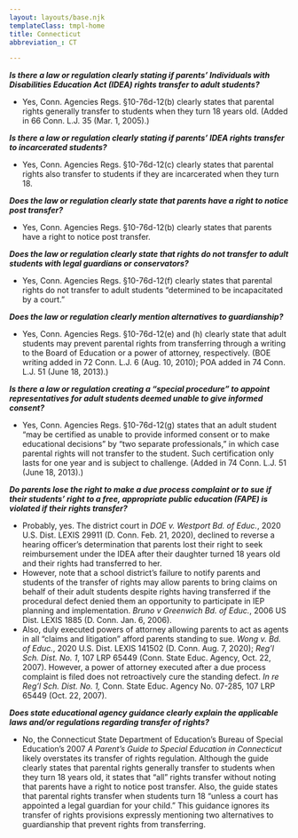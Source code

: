 ```yaml
---
layout: layouts/base.njk
templateClass: tmpl-home
title: Connecticut
abbreviation_: CT

---
```

**_Is there a law or regulation clearly stating if parents’ Individuals with Disabilities Education Act (IDEA) rights transfer to adult students?_**

* Yes, Conn. Agencies Regs. §10-76d-12(b) clearly states that parental rights generally transfer to students when they turn 18 years old. (Added in 66 Conn. L.J. 35 (Mar. 1, 2005).)

**_Is there a law or regulation clearly stating if parents’ IDEA rights transfer to incarcerated students?_**

* Yes, Conn. Agencies Regs. §10-76d-12(c) clearly states that parental rights also transfer to students if they are incarcerated when they turn 18.

**_Does the law or regulation clearly state that parents have a right to notice post transfer?_**

* Yes, Conn. Agencies Regs. §10-76d-12(b) clearly states that parents have a right to notice post transfer.

**_Does the law or regulation clearly state that rights do not transfer to adult students with legal guardians or conservators?_**

* Yes, Conn. Agencies Regs. §10-76d-12(f) clearly states that parental rights do not transfer to adult students “determined to be incapacitated by a court.”

**_Does the law or regulation clearly mention alternatives to guardianship?_**

* Yes, Conn. Agencies Regs. §10-76d-12(e) and (h) clearly state that adult students may prevent parental rights from transferring through a writing to the Board of Education or a power of attorney, respectively. (BOE writing added in 72 Conn. L.J. 6 (Aug. 10, 2010); POA added in 74 Conn. L.J. 51 (June 18, 2013).)

**_Is there a law or regulation creating a “special procedure” to appoint representatives for adult students deemed unable to give informed consent?_**

* Yes, Conn. Agencies Regs. §10-76d-12(g) states that an adult student “may be certified as unable to provide informed consent or to make educational decisions” by “two separate professionals,” in which case parental rights will not transfer to the student. Such certification only lasts for one year and is subject to challenge. (Added in 74 Conn. L.J. 51 (June 18, 2013).)

**_Do parents lose the right to make a due process complaint or to sue if their students’ right to a free, appropriate public education (FAPE) is violated if their rights transfer?_**

* Probably, yes. The district court in _DOE v. Westport Bd. of Educ._, 2020 U.S. Dist. LEXIS 29911 (D. Conn. Feb. 21, 2020), declined to reverse a hearing officer’s determination that parents lost their right to seek reimbursement under the IDEA after their daughter turned 18 years old and their rights had transferred to her.
* However, note that a school district’s failure to notify parents and students of the transfer of rights may allow parents to bring claims on behalf of their adult students despite rights having transferred if the procedural defect denied them an opportunity to participate in IEP planning and implementation. _Bruno v Greenwich Bd. of Educ._, 2006 US Dist. LEXIS 1885 (D. Conn. Jan. 6, 2006).
* Also, duly executed powers of attorney allowing parents to act as agents in all “claims and litigation” afford parents standing to sue. _Wong v. Bd. of Educ._, 2020 U.S. Dist. LEXIS 141502 (D. Conn. Aug. 7, 2020); _Reg’l Sch. Dist. No. 1_, 107 LRP 65449 (Conn. State Educ. Agency, Oct. 22, 2007). However, a power of attorney executed after a due process complaint is filed does not retroactively cure the standing defect. _In re Reg’l Sch. Dist. No. 1,_ Conn. State Educ. Agency No. 07-285, 107 LRP 65449 (Oct. 22, 2007).

**_Does state educational agency guidance clearly explain the applicable laws and/or regulations regarding transfer of rights?_**

* No, the Connecticut State Department of Education’s Bureau of Special Education’s 2007 _A Parent’s Guide to Special Education in Connecticut_ likely overstates its transfer of rights regulation. Although the guide clearly states that parental rights generally transfer to students when they turn 18 years old, it states that “all” rights transfer without noting that parents have a right to notice post transfer. Also, the guide states that parental rights transfer when students turn 18 “unless a court has appointed a legal guardian for your child.” This guidance ignores its transfer of rights provisions expressly mentioning two alternatives to guardianship that prevent rights from transferring.
